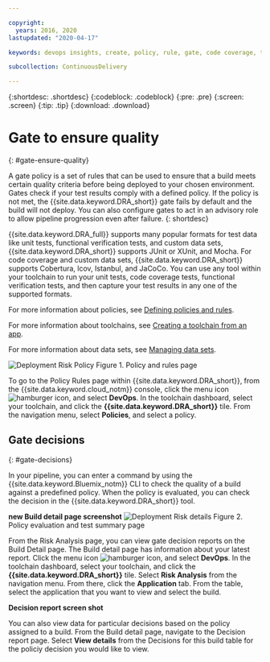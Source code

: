 ```yaml
---

copyright:
  years: 2016, 2020
lastupdated: "2020-04-17"

keywords: devops insights, create, policy, rule, gate, code coverage, test, tests, gate failing, verification, app, dashboard

subcollection: ContinuousDelivery

---
```


{:shortdesc: .shortdesc}
{:codeblock: .codeblock}
{:pre: .pre}
{:screen: .screen}
{:tip: .tip}
{:download: .download}

# Gate to ensure quality
{: #gate-ensure-quality}

A gate policy is a set of rules that can be used to ensure that a build meets certain quality criteria before being deployed to your chosen environment. Gates check if your test results comply with a defined policy. If the policy is not met, the {{site.data.keyword.DRA_short}} gate fails by default and the build will not deploy. You can also configure gates to act in an advisory role to allow pipeline progression even after failure. 
{: shortdesc}

{{site.data.keyword.DRA_full}} supports many popular formats for test data like unit tests, functional verification tests, and custom data sets, {{site.data.keyword.DRA_short}} supports JUnit or XUnit, and Mocha. For code coverage and custom data sets, {{site.data.keyword.DRA_short}} supports Cobertura, lcov, Istanbul, and JaCoCo. You can use any tool within your toolchain to run your unit tests, code coverage tests, functional verification tests, and then capture your test results in any one of the supported formats.  

For more information about policies, see [Defining policies and rules](/docs/ContinuousDelivery?topic=ContinuousDelivery-defining-policies-rules).

For more information about toolchains, see [Creating a toolchain from an app](/docs/ContinuousDelivery?topic=ContinuousDelivery-toolchains_getting_started#creating_a_toolchain_from_an_app).

For more information about data sets, see [Managing data sets](/docs/ContinuousDelivery?topic=ContinuousDelivery-adding-data-sets).

![Deployment Risk Policy](images/DRA_policy.png "Policy rules page of existing rule names and descriptions with the option to create a new policy rule") Figure 1. Policy and rules page

To go to the Policy Rules page within {{site.data.keyword.DRA_short}}, from the {{site.data.keyword.cloud_notm}} console, click the menu icon ![hamburger icon](images/icon_hamburger.svg), and select **DevOps**. In the toolchain dashboard, select your toolchain, and click the **{{site.data.keyword.DRA_short}}** tile. From the navigation menu, select **Policies**, and select a policy.


## Gate decisions
{: #gate-decisions}

In your pipeline, you can enter a command by using the {{site.data.keyword.Bluemix_notm}} CLI to check the quality of a build against a predefined policy. When the policy is evaluated, you can check the decision in the {{site.data.keyword.DRA_short}} tool.

**new Build detail page screenshot** ![Deployment Risk details](images/DRA_risk_details.png "Policy evaluation summary") Figure 2. Policy evaluation and test summary page

From the Risk Analysis page, you can view gate decision reports on the Build Detail page. The Build detail page has information about your latest report. Click the menu icon ![hamburger icon](images/icon_hamburger.svg), and select **DevOps**. In the toolchain dashboard, select your toolchain, and click the **{{site.data.keyword.DRA_short}}** tile. Select **Risk Analysis** from the navigation menu. From there, click the **Application** tab. From the table, select the application that you want to view and select the build. 

**Decision report screen shot**

You can also view data for particular decisions based on the policy assigned to a build. From the Build detail page, navigate to the Decision report page. Select **View details** from the Decisions for this build table for the policiy decision you would like to view. 
